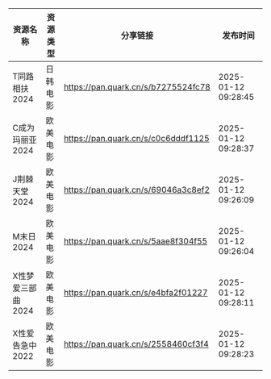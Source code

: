 | 资源名称        | 资源类型 | 分享链接                                | 发布时间                |
| ----------- | ---- | ----------------------------------- | ------------------- |
| T同路相扶2024   | 日韩电影 | https://pan.quark.cn/s/b7275524fc78 | 2025-01-12 09:28:45 |
| C成为玛丽亚2024  | 欧美电影 | https://pan.quark.cn/s/c0c6dddf1125 | 2025-01-12 09:28:37 |
| J荆棘天堂2024   | 欧美电影 | https://pan.quark.cn/s/69046a3c8ef2 | 2025-01-12 09:26:09 |
| M末日2024     | 欧美电影 | https://pan.quark.cn/s/5aae8f304f55 | 2025-01-12 09:26:04 |
| X性梦爱三部曲2024 | 欧美电影 | https://pan.quark.cn/s/e4bfa2f01227 | 2025-01-12 09:28:11 |
| X性爱告急中2022  | 欧美电影 | https://pan.quark.cn/s/2558460cf3f4 | 2025-01-12 09:28:23 |
